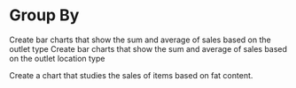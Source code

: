 # Group By

Create bar charts that show the sum and average of sales based on the outlet type
Create bar charts that show the sum and average of sales based on the outlet location type

Create a chart that studies the sales of items based on fat content.